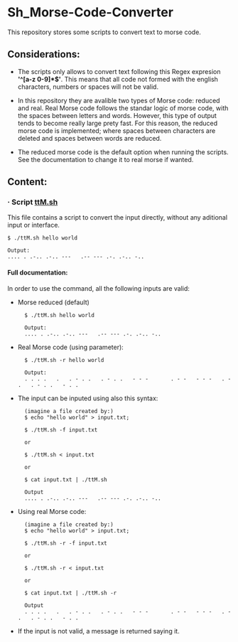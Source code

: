# Sh_Morse-Code-Converter
This repository stores some scripts to convert text to morse code.

## Considerations:
- The scripts only allows to convert text following this Regex expresion **'^[a-z 0-9]*$'**. This means that all code not formed with the english characters, numbers or spaces will not be valid.

- In this repository they are avalible two types of Morse code: reduced and real.
Real Morse code follows the standar logic of morse code, with the spaces between letters and words. However, this type of output tends to become really large prety fast. For this reason, the reduced morse code is implemented; where spaces between characters are deleted and spaces between words are reduced.

- The reduced morse code is the default option when running the scripts. See the documentation to change it to real morse if wanted.

## Content:

### · Script [ttM.sh](./ttM.sh)
This file contains a script to convert the input directly, without any aditional input or interface.

    $ ./ttM.sh hello world

    Output:
    .... . .-.. .-.. ---   .-- --- .-. .-.. -..

#### Full documentation:
In order to use the command, all the following inputs are valid:
- Morse reduced (default)

        $ ./ttM.sh hello world
        
        Output:
        .... . .-.. .-.. ---   .-- --- .-. .-.. -..

- Real Morse code (using parameter):

        $ ./ttM.sh -r hello world
        
        Output:
        . . . .   .   . - . .   . - . .   - - -       . - -   - - -   . - .   . - . .   - . .

- The input can be inputed using also this syntax:

        (imagine a file created by:) 
        $ echo "hello world" > input.txt;

        $ ./ttM.sh -f input.txt

        or

        $ ./ttM.sh < input.txt
        
        or 

        $ cat input.txt | ./ttM.sh

        Output
        .... . .-.. .-.. ---   .-- --- .-. .-.. -..

- Using real Morse code:

        (imagine a file created by:) 
        $ echo "hello world" > input.txt;

        $ ./ttM.sh -r -f input.txt

        or

        $ ./ttM.sh -r < input.txt
        
        or 

        $ cat input.txt | ./ttM.sh -r

        Output
        . . . .   .   . - . .   . - . .   - - -       . - -   - - -   . - .   . - . .   - . .
- If the input is not valid, a message is returned saying it.